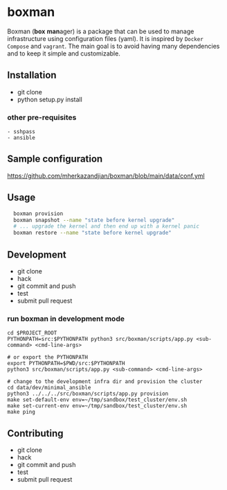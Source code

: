 # boxman

Boxman (**box** **man**ager) is a package that can be used to manage
infrastructure using configuration files (yaml). It is
inspired by ``Docker Compose`` and ``vagrant``.
The main goal is to avoid having many dependencies and to
keep it simple and customizable.


## Installation

 - git clone
 - python setup.py install

### other pre-requisites

    - sshpass
    - ansible

## Sample configuration

  https://github.com/mherkazandjian/boxman/blob/main/data/conf.yml

## Usage

````bash
  boxman provision
  boxman snapshot --name "state before kernel upgrade"
  # ... upgrade the kernel and then end up with a kernel panic
  boxman restore --name "state before kernel upgrade"
````

## Development

 - git clone
 - hack
 - git commit and push
 - test
 - submit pull request

### run boxman in development mode

````
cd $PROJECT_ROOT
PYTHONPATH=src:$PYTHONPATH python3 src/boxman/scripts/app.py <sub-command> <cmd-line-args>

# or export the PYTHONPATH
export PYTHONPATH=$PWD/src:$PYTHONPATH
python3 src/boxman/scripts/app.py <sub-command> <cmd-line-args>

# change to the development infra dir and provision the cluster
cd data/dev/minimal_ansible
python3 ../../../src/boxman/scripts/app.py provision
make set-default-env env=~/tmp/sandbox/test_cluster/env.sh
make set-current-env env=~/tmp/sandbox/test_cluster/env.sh
make ping
````
## Contributing

 - git clone
 - hack
 - git commit and push
 - test
 - submit pull request
